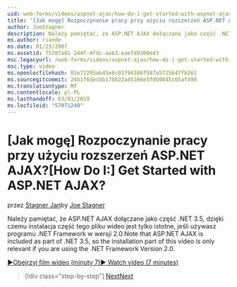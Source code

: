 ```yaml
---
uid: web-forms/videos/aspnet-ajax/how-do-i-get-started-with-aspnet-ajax
title: '[Jak mogę] Rozpoczynanie pracy przy użyciu rozszerzeń ASP.NET AJAX? | Microsoft Docs'
author: JoeStagner
description: Należy pamiętać, że ASP.NET AJAX dołączane jako część .NET 3.5, dzięki czemu instalacja część tego pliku wideo jest tylko istotne, jeśli używasz platformy .NET Framework w wersji 2...
ms.author: riande
ms.date: 01/23/2007
ms.assetid: 75707a81-244f-4fdc-aab3-eaefd9300e43
msc.legacyurl: /web-forms/videos/aspnet-ajax/how-do-i-get-started-with-aspnet-ajax
msc.type: video
ms.openlocfilehash: 01e72295ab45e6c01794306f587a5725647fb261
ms.sourcegitcommit: 24b1f6decbb17bb22a45166e5fdb0845c65af498
ms.translationtype: MT
ms.contentlocale: pl-PL
ms.lasthandoff: 03/01/2019
ms.locfileid: "57071240"
---
```

<a name="how-do-i-get-started-with-aspnet-ajax"></a><span data-ttu-id="7d763-104">[Jak mogę] Rozpoczynanie pracy przy użyciu rozszerzeń ASP.NET AJAX?</span><span class="sxs-lookup"><span data-stu-id="7d763-104">[How Do I:] Get Started with ASP.NET AJAX?</span></span>
====================
<span data-ttu-id="7d763-105">przez [Stagner Jan](https://github.com/JoeStagner)</span><span class="sxs-lookup"><span data-stu-id="7d763-105">by [Joe Stagner](https://github.com/JoeStagner)</span></span>

<span data-ttu-id="7d763-106">Należy pamiętać, że ASP.NET AJAX dołączane jako część .NET 3.5, dzięki czemu instalacja część tego pliku wideo jest tylko istotne, jeśli używasz programu .NET Framework w wersji 2.0.</span><span class="sxs-lookup"><span data-stu-id="7d763-106">Note that ASP.NET AJAX is included as part of .NET 3.5, so the installation part of this video is only relevant if you are using the .NET Framework Version 2.0.</span></span>

[<span data-ttu-id="7d763-107">&#9654;Obejrzyj film wideo (minuty 7)</span><span class="sxs-lookup"><span data-stu-id="7d763-107">&#9654; Watch video (7 minutes)</span></span>](https://channel9.msdn.com/Blogs/ASP-NET-Site-Videos/how-do-i-get-started-with-aspnet-ajax)

> [!div class="step-by-step"]
> [<span data-ttu-id="7d763-108">Next</span><span class="sxs-lookup"><span data-stu-id="7d763-108">Next</span></span>](how-do-i-implement-dynamic-partial-page-updates-with-aspnet-ajax.md)
